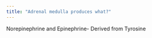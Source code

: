 ```yaml
---
title: "Adrenal medulla produces what?"
---
```

Norepinephrine and Epinephrine- Derived from Tyrosine


